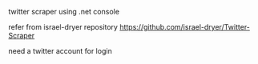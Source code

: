 twitter scraper using .net console

refer from israel-dryer repository
https://github.com/israel-dryer/Twitter-Scraper

need a twitter account for login